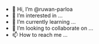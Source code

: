 - 👋 Hi, I’m @ruwan-parloa
- 👀 I’m interested in ...
- 🌱 I’m currently learning ...
- 💞️ I’m looking to collaborate on ...
- 📫 How to reach me ...

<!---
ruwan-parloa/ruwan-parloa is a ✨ special ✨ repository because its `README.md` (this file) appears on your GitHub profile.
You can click the Preview link to take a look at your changes.
--->
